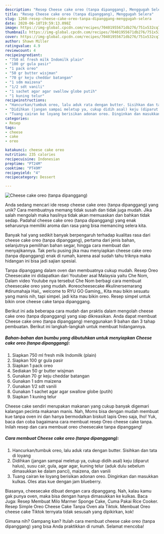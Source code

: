 ```yaml
---
description: "Resep Cheese cake oreo (tanpa dipanggang), Menggugah Selera"
title: "Resep Cheese cake oreo (tanpa dipanggang), Menggugah Selera"
slug: 1268-resep-cheese-cake-oreo-tanpa-dipanggang-menggugah-selera
date: 2020-06-18T19:59:13.098Z
image: https://img-global.cpcdn.com/recipes/70401955671db276/751x532cq70/cheese-cake-oreo-tanpa-dipanggang-foto-resep-utama.jpg
thumbnail: https://img-global.cpcdn.com/recipes/70401955671db276/751x532cq70/cheese-cake-oreo-tanpa-dipanggang-foto-resep-utama.jpg
cover: https://img-global.cpcdn.com/recipes/70401955671db276/751x532cq70/cheese-cake-oreo-tanpa-dipanggang-foto-resep-utama.jpg
author: Shawn Miller
ratingvalue: 4.9
reviewcount: 4
recipeingredient:
- "750 ml fresh milk Indomilk plain"
- "100 gr gula pasir"
- "1 pack oreo"
- "50 gr butter wisjman"
- "70 gr keju cheddar batangan"
- "1 sdm maizena"
- "1/2 sdt vanili"
- "1 sachet agar agar swallow globe putih"
- "1 kuning telur"
recipeinstructions:
- "Hancurkan/tumbuk oreo, lalu aduk rata dengan butter. Sisihkan dan tata di loyang"
- "Didihkan (jangan sampai meletup ya, cukup didih asal) keju (diparut halus), susu cair, gula, agar agar, kuning telur (aduk dulu sebelum dimasukkan ke dalam panci), maizena, dan vanili"
- "Tuang cairan ke loyang berisikan adonan oreo. Dinginkan dan masukkan kulkas. Oles atas kue dengan jam blueberry."
categories:
- Resep
tags:
- cheese
- cake
- oreo

katakunci: cheese cake oreo 
nutrition: 235 calories
recipecuisine: Indonesian
preptime: "PT24M"
cooktime: "PT49M"
recipeyield: "4"
recipecategory: Dessert

---
```



![Cheese cake oreo (tanpa dipanggang)](https://img-global.cpcdn.com/recipes/70401955671db276/751x532cq70/cheese-cake-oreo-tanpa-dipanggang-foto-resep-utama.jpg)

Anda sedang mencari ide resep cheese cake oreo (tanpa dipanggang) yang unik? Cara membuatnya memang tidak susah dan tidak juga mudah. Jika salah mengolah maka hasilnya tidak akan memuaskan dan bahkan tidak sedap. Padahal cheese cake oreo (tanpa dipanggang) yang enak seharusnya memiliki aroma dan rasa yang bisa memancing selera kita.

Banyak hal yang sedikit banyak berpengaruh terhadap kualitas rasa dari cheese cake oreo (tanpa dipanggang), pertama dari jenis bahan, selanjutnya pemilihan bahan segar, hingga cara membuat dan menyajikannya. Tak perlu pusing jika mau menyiapkan cheese cake oreo (tanpa dipanggang) enak di rumah, karena asal sudah tahu triknya maka hidangan ini bisa jadi sajian spesial.

Tanpa dipanggang dalam oven dan membuatnya cukup mudah. Resep Oreo Cheesecake ini didapatkan dari Youtuber asal Malaysia yaitu Che Nom, Dalam video Youtube nya tersebut Che Nom berbagi cara membuat cheesecake oreo yang mudah. #oreocheesecake #kulinersemarang #dirumahaja Haii,, welcome to RYU GO Gaming,, Kita mau bikin sesuatu yang manis nih, tapi simpel. jadi kita mau bikin oreo. Resep simpel untuk bikin oroe cheese cake tanpa dipanggang.


Berikut ini ada beberapa cara mudah dan praktis dalam mengolah cheese cake oreo (tanpa dipanggang) yang siap dikreasikan. Anda dapat membuat Cheese cake oreo (tanpa dipanggang) menggunakan 9 bahan dan 3 tahap pembuatan. Berikut ini langkah-langkah untuk membuat hidangannya.

<!--inarticleads1-->

##### Bahan-bahan dan bumbu yang dibutuhkan untuk menyiapkan Cheese cake oreo (tanpa dipanggang):

1. Siapkan 750 ml fresh milk Indomilk (plain)
1. Siapkan 100 gr gula pasir
1. Siapkan 1 pack oreo
1. Sediakan 50 gr butter wisjman
1. Gunakan 70 gr keju cheddar batangan
1. Gunakan 1 sdm maizena
1. Gunakan 1/2 sdt vanili
1. Gunakan 1 sachet agar agar swallow globe (putih)
1. Siapkan 1 kuning telur


Cheese cake sendiri merupakan makanan yang cukup banyak digemari kalangan pecinta makanan manis. Nah, Moms bisa dengan mudah membuat kue tanpa oven ini dan hanya bermodalkan biskuit lapis Oreo saja, lho! Yuk, baca dan coba bagaimana cara membuat resep Oreo cheese cake tanpa. Inilah resep dan cara membuat oreo cheesecake tanpa dipanggang! 

<!--inarticleads2-->

##### Cara membuat Cheese cake oreo (tanpa dipanggang):

1. Hancurkan/tumbuk oreo, lalu aduk rata dengan butter. Sisihkan dan tata di loyang
1. Didihkan (jangan sampai meletup ya, cukup didih asal) keju (diparut halus), susu cair, gula, agar agar, kuning telur (aduk dulu sebelum dimasukkan ke dalam panci), maizena, dan vanili
1. Tuang cairan ke loyang berisikan adonan oreo. Dinginkan dan masukkan kulkas. Oles atas kue dengan jam blueberry.


Biasanya, cheesecake dibuat dengan cara dipanggang. Nah, kalau kamu gak punya oven, maka bisa dengan hanya dimasukkan ke kulkas. Baca Juga: Resep Membuat Milo Marmer Sponge Cake, Cuma Pakai Rice Cooker. Resep Simple Oreo Cheese Cake Tanpa Oven ala Tiktok. Membuat Oreo cheese cake Tiktok ternyata tidak sesusah yang dipikirkan, kok! 

Gimana nih? Gampang kan? Itulah cara membuat cheese cake oreo (tanpa dipanggang) yang bisa Anda praktikkan di rumah. Selamat mencoba!
